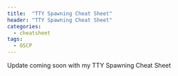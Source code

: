 ```yaml
---
title:  "TTY Spawning Cheat Sheet"
header: "TTY Spawning Cheat Sheet"
categories: 
  - cheatsheet
tags:
  - OSCP
---
```


Update coming soon with my TTY Spawning Cheat Sheet
